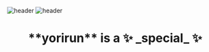 ![header](https://capsule-render.vercel.app/api?type=waving&color=#ffffff&height=150&section=header&text=yorirun&fontColor=000000&fontSize=70&animation=blink)
![header](https://capsule-render.vercel.app/api?text=yorirun)
<div align = "center">
<h1>**yorirun** is a ✨ _special_ ✨</h1>
 </div>
 
 <style>
  h1 {
    font.size = "74"
  }
 </style>
<!--
**yorirun/yorirun** is a ✨ _special_ ✨ repository because its `README.md` (this file) appears on your GitHub profile.
